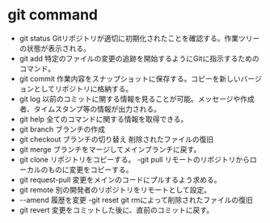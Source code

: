 # git command
- git status
Gitリポジトリが適切に初期化されたことを確認する。作業ツリーの状態が表示される。
- git add
特定のファイルの変更の追跡を開始するようにGitに指示するためのコマンド。
- git commit
作業内容をスナップショットに保存する。コピーを新しいバージョンとしてリポジトリに格納する。
- git log
以前のコミットに関する情報を見ることが可能。メッセージや作成者、タイムスタンプ等の情報が出力される。
- git help
全てのコマンドに関する情報を取得できる。
- git branch
ブランチの作成
- git checkout
ブランチの切り替え
削除されたファイルの復旧
- git merge
ブランチをマージしてメインブランチに戻す。
- git clone
リポジトリをコピーする。
-git pull
リモートのリポジトリからローカルのものに変更をコピーする。
- git request-pull
変更をメインのコードにプルするよう求める。
- git remote
別の開発者のリポジトリをリモートとして設定。
- --amend
履歴を変更
-git reset
git rmによって削除されたファイルの復旧
- git revert
変更をコミットした後に、直前のコミットに戻す。